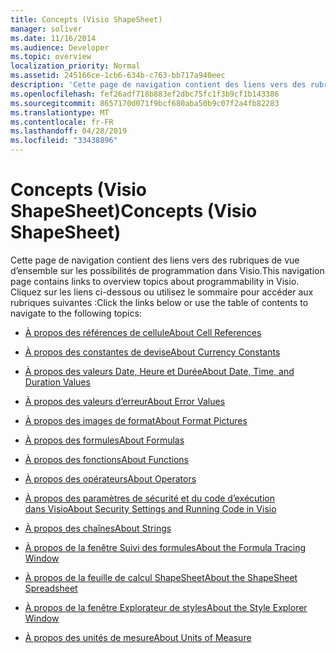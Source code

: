 ```yaml
---
title: Concepts (Visio ShapeSheet)
manager: soliver
ms.date: 11/16/2014
ms.audience: Developer
ms.topic: overview
localization_priority: Normal
ms.assetid: 245166ce-1cb6-634b-c763-bb717a940eec
description: 'Cette page de navigation contient des liens vers des rubriques de vue d’ensemble sur les possibilités de programmation dans Visio. Cliquez sur les liens ci-dessous ou utilisez le sommaire pour accéder aux rubriques suivantes :'
ms.openlocfilehash: fef26adf718b883ef2dbc75fc1f3b9cf1b143386
ms.sourcegitcommit: 8657170d071f9bcf680aba50b9c07f2a4fb82283
ms.translationtype: MT
ms.contentlocale: fr-FR
ms.lasthandoff: 04/28/2019
ms.locfileid: "33438896"
---
```

# <a name="concepts-visio-shapesheet"></a><span data-ttu-id="f001c-104">Concepts (Visio ShapeSheet)</span><span class="sxs-lookup"><span data-stu-id="f001c-104">Concepts (Visio ShapeSheet)</span></span>

<span data-ttu-id="f001c-105">Cette page de navigation contient des liens vers des rubriques de vue d’ensemble sur les possibilités de programmation dans Visio.</span><span class="sxs-lookup"><span data-stu-id="f001c-105">This navigation page contains links to overview topics about programmability in Visio.</span></span> <span data-ttu-id="f001c-106">Cliquez sur les liens ci-dessous ou utilisez le sommaire pour accéder aux rubriques suivantes :</span><span class="sxs-lookup"><span data-stu-id="f001c-106">Click the links below or use the table of contents to navigate to the following topics:</span></span>
  
- [<span data-ttu-id="f001c-107">À propos des références de cellule</span><span class="sxs-lookup"><span data-stu-id="f001c-107">About Cell References</span></span>](about-cell-references.md)
    
- [<span data-ttu-id="f001c-108">À propos des constantes de devise</span><span class="sxs-lookup"><span data-stu-id="f001c-108">About Currency Constants</span></span>](about-currency-constants.md)
    
- [<span data-ttu-id="f001c-109">À propos des valeurs Date, Heure et Durée</span><span class="sxs-lookup"><span data-stu-id="f001c-109">About Date, Time, and Duration Values</span></span>](about-date-time-and-duration-values.md)
    
- [<span data-ttu-id="f001c-110">À propos des valeurs d’erreur</span><span class="sxs-lookup"><span data-stu-id="f001c-110">About Error Values</span></span>](about-error-values.md)
    
- [<span data-ttu-id="f001c-111">À propos des images de format</span><span class="sxs-lookup"><span data-stu-id="f001c-111">About Format Pictures</span></span>](about-format-pictures.md)
    
- [<span data-ttu-id="f001c-112">À propos des formules</span><span class="sxs-lookup"><span data-stu-id="f001c-112">About Formulas</span></span>](about-formulas.md)
    
- [<span data-ttu-id="f001c-113">À propos des fonctions</span><span class="sxs-lookup"><span data-stu-id="f001c-113">About Functions</span></span>](about-functions.md)
    
- [<span data-ttu-id="f001c-114">À propos des opérateurs</span><span class="sxs-lookup"><span data-stu-id="f001c-114">About Operators</span></span>](about-operators.md)
    
- [<span data-ttu-id="f001c-115">À propos des paramètres de sécurité et du code d’exécution dans Visio</span><span class="sxs-lookup"><span data-stu-id="f001c-115">About Security Settings and Running Code in Visio</span></span>](about-security-settings-and-running-code-in-visio-shapesheet.md)
    
- [<span data-ttu-id="f001c-116">À propos des chaînes</span><span class="sxs-lookup"><span data-stu-id="f001c-116">About Strings</span></span>](about-strings.md)
    
- [<span data-ttu-id="f001c-117">À propos de la fenêtre Suivi des formules</span><span class="sxs-lookup"><span data-stu-id="f001c-117">About the Formula Tracing Window</span></span>](about-the-formula-tracing-window.md)
    
- [<span data-ttu-id="f001c-118">À propos de la feuille de calcul ShapeSheet</span><span class="sxs-lookup"><span data-stu-id="f001c-118">About the ShapeSheet Spreadsheet</span></span>](about-the-shapesheet-spreadsheet.md)
    
- [<span data-ttu-id="f001c-119">À propos de la fenêtre Explorateur de styles</span><span class="sxs-lookup"><span data-stu-id="f001c-119">About the Style Explorer Window</span></span>](about-the-style-explorer-window.md)
    
- [<span data-ttu-id="f001c-120">À propos des unités de mesure</span><span class="sxs-lookup"><span data-stu-id="f001c-120">About Units of Measure</span></span>](about-units-of-measure-visio-shapesheet-reference.md)
    

